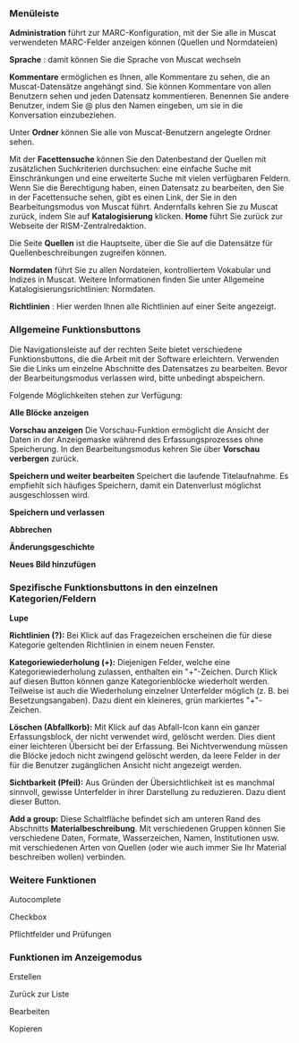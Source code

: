 ### Menüleiste  

**Administration** führt zur MARC-Konfiguration, mit der Sie alle in Muscat verwendeten MARC-Felder anzeigen können (Quellen und Normdateien)

**Sprache** : damit können Sie die Sprache von Muscat wechseln  
  
**Kommentare** ermöglichen es Ihnen, alle Kommentare zu sehen, die an Muscat-Datensätze angehängt sind. Sie können Kommentare von allen Benutzern sehen und jeden Datensatz kommentieren. Benennen Sie andere Benutzer, indem Sie @ plus den Namen eingeben, um sie in die Konversation einzubeziehen.

Unter **Ordner** können Sie alle von Muscat-Benutzern angelegte Ordner sehen.

Mit der **Facettensuche** können Sie den Datenbestand der Quellen mit zusätzlichen Suchkriterien durchsuchen: eine einfache Suche mit Einschränkungen und eine erweiterte Suche mit vielen verfügbaren Feldern. Wenn Sie die Berechtigung haben, einen Datensatz zu bearbeiten, den Sie in der Facettensuche sehen, gibt es einen Link, der Sie in den Bearbeitungsmodus von Muscat führt. Andernfalls kehren Sie zu Muscat zurück, indem Sie auf **Katalogisierung** klicken. **Home** führt Sie zurück zur Webseite der RISM-Zentralredaktion.

Die Seite **Quellen** ist die Hauptseite, über die Sie auf die Datensätze für Quellenbeschreibungen zugreifen können.

**Normdaten** führt Sie zu allen Nordateien, kontrolliertem Vokabular und Indizes in Muscat. Weitere Informationen finden Sie unter Allgemeine Katalogisierungsrichtlinien: Normdaten.

**Richtlinien** : Hier werden Ihnen alle Richtlinien auf einer Seite angezeigt.

  

### Allgemeine Funktionsbuttons

Die Navigationsleiste auf der rechten Seite bietet verschiedene Funktionsbuttons, die die Arbeit mit der Software erleichtern. Verwenden Sie die Links um einzelne Abschnitte des Datensatzes zu bearbeiten. Bevor der Bearbeitungsmodus verlassen wird, bitte unbedingt abspeichern.

Folgende Möglichkeiten stehen zur Verfügung:

**Alle Blöcke anzeigen**

**Vorschau anzeigen** Die Vorschau-Funktion ermöglicht die Ansicht der Daten in der Anzeigemaske während des Erfassungsprozesses ohne Speicherung. In den Bearbeitungsmodus kehren Sie über **Vorschau verbergen** zurück.

**Speichern und weiter bearbeiten** Speichert die laufende Titelaufnahme. Es empfiehlt sich häufiges Speichern, damit ein Datenverlust möglichst ausgeschlossen wird.

**Speichern und verlassen**

**Abbrechen**  

  

**Änderungsgeschichte**

**Neues Bild hinzufügen**

  

### Spezifische Funktionsbuttons in den einzelnen Kategorien/Feldern

**Lupe**

**Richtlinien (?):** Bei Klick auf das Fragezeichen erscheinen die für diese Kategorie geltenden Richtlinien in einem neuen Fenster.

**Kategoriewiederholung (+):** Diejenigen Felder, welche eine Kategoriewiederholung zulassen, enthalten ein "+"-Zeichen. Durch Klick auf diesen Button können ganze Kategorienblöcke wiederholt werden. Teilweise ist auch die Wiederholung einzelner Unterfelder möglich (z. B. bei Besetzungsangaben). Dazu dient ein kleineres, grün markiertes "+"-Zeichen.

**Löschen (Abfallkorb):** Mit Klick auf das Abfall-Icon kann ein ganzer Erfassungsblock, der nicht verwendet wird, gelöscht werden. Dies dient einer leichteren Übersicht bei der Erfassung. Bei Nichtverwendung müssen die Blöcke jedoch nicht zwingend gelöscht werden, da leere Felder in der für die Benutzer zugänglichen Ansicht nicht angezeigt werden.

**Sichtbarkeit (Pfeil):** Aus Gründen der Übersichtlichkeit ist es manchmal sinnvoll, gewisse Unterfelder in ihrer Darstellung zu reduzieren. Dazu dient dieser Button.

**Add a group:** Diese Schaltfläche befindet sich am unteren Rand des Abschnitts **Materialbeschreibung**. Mit verschiedenen Gruppen können Sie verschiedene Daten, Formate, Wasserzeichen, Namen, Institutionen usw. mit verschiedenen Arten von Quellen (oder wie auch immer Sie Ihr Material beschreiben wollen) verbinden.

  

### Weitere Funktionen
Autocomplete  
  
Checkbox  
  
Pflichtfelder und Prüfungen  
  
  
  

### Funktionen im Anzeigemodus
Erstellen  
  
Zurück zur Liste  
  
Bearbeiten  
  
Kopieren